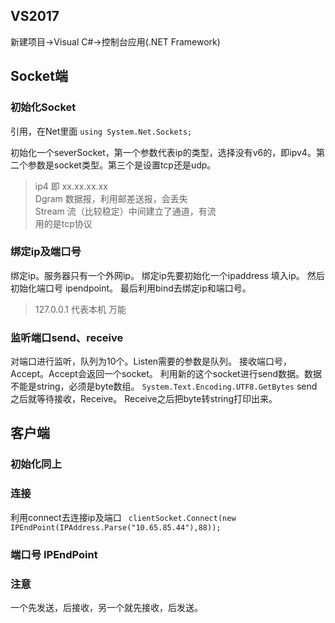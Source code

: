 ## VS2017 
新建项目->Visual C#->控制台应用(.NET Framework)

## Socket端
### 初始化Socket
引用，在Net里面
`using System.Net.Sockets;`

初始化一个severSocket，第一个参数代表ip的类型，选择没有v6的，即ipv4。第二个参数是socket类型。第三个是设置tcp还是udp。

> ip4 即 xx.xx.xx.xx  
> Dgram 数据报，利用邮差送报，会丢失  
> Stream 流（比较稳定）中间建立了通道，有流  
> 用的是tcp协议


### 绑定ip及端口号
绑定ip。服务器只有一个外网ip。
绑定ip先要初始化一个ipaddress 填入ip。
然后初始化端口号 ipendpoint。
最后利用bind去绑定ip和端口号。
> 127.0.0.1 代表本机 万能  

### 监听端口send、receive
对端口进行监听，队列为10个。Listen需要的参数是队列。
接收端口号，Accept。Accept会返回一个socket。
利用新的这个socket进行send数据。数据不能是string，必须是byte数组。
`System.Text.Encoding.UTF8.GetBytes`
send之后就等待接收，Receive。
Receive之后把byte转string打印出来。


## 客户端
### 初始化同上

### 连接
利用connect去连接ip及端口
` clientSocket.Connect(new IPEndPoint(IPAddress.Parse("10.65.85.44"),88)); `

### 端口号 IPEndPoint 

### 注意
一个先发送，后接收，另一个就先接收，后发送。 





